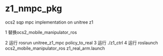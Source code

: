 # z1_nmpc_pkg
ocs2 sqp mpc implementation on unitree z1

1 替换ocs2_mobile_manipulator_ros

2 运行 rosrun unitree_z1_mpc policy_to_real
3 运行 ./z1_ctrl
4 运行 roslaunch ocs2_mobile_manipulator_ros z1_real_arm.launch